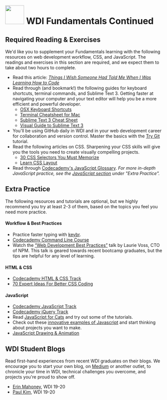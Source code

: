 # <img src="https://cloud.githubusercontent.com/assets/7833470/10423298/ea833a68-7079-11e5-84f8-0a925ab96893.png" width="60"> WDI Fundamentals Continued

## Required Reading & Exercises

We'd like you to supplement your Fundamentals learning with the following resources on web development workflow, CSS, and JavaScript. The readings and exercises in this section are required, and we expect them to take about two hours to complete.

* Read this article: <a href="https://medium.com/@cecilycarver/things-i-wish-someone-had-told-me-when-i-was-learning-how-to-code-565fc9dcb329" target="_blank"><em>Things I Wish Someone Had Told Me When I Was Learning How to Code</em></a>
* Read through (and bookmark!) the following guides for keyboard shortcuts, terminal commands, and Sublime Text 3. Getting faster at navigating your computer and your text editor will help you be a more efficient and powerful developer.
  * <a href="http://sublime-text-unofficial-documentation.readthedocs.org/en/latest/reference/keyboard_shortcuts_osx.html" target="_blank">OSX Keyboard Shortcuts</a>
  * <a href="https://github.com/0nn0/terminal-mac-cheatsheet/wiki/Terminal-Cheatsheet-for-Mac-(-basics-)" target="_blank">Terminal Cheatsheet for Mac</a>
  * <a href="http://www.cheatography.com/martinprins/cheat-sheets/sublime-text-3-osx/" target="_blank">Sublime Text 3 Cheat Sheet</a>
  * <a href="https://scotch.io/bar-talk/the-complete-visual-guide-to-sublime-text-3-getting-started-and-keyboard-shortcuts" target="_blank">Visual Guide to Sublime Text 3</a>
* You'll be using GitHub daily in WDI and in your web development career for collaboration and version control. Master the basics with the <a href="https://try.github.io" target="_blank">Try Git</a> tutorial.
* Read the following articles on CSS. Sharpening your CSS skills will give you the tools you need to create visually compelling projects.
  * <a href="http://code.tutsplus.com/tutorials/the-30-css-selectors-you-must-memorize--net-16048" target="_blank">30 CSS Selectors You Must Memorize</a>
  * <a href="http://learnlayout.com" target="_blank">Learn CSS Layout</a>
* Read through <a href="https://www.codecademy.com/articles/glossary-javascript" target="_blank">Codecademy's JavaScript Glossary</a>. <em>For more in-depth JavaScript practice, see the <a href="#javascript">JavaScript section</a> under "Extra Practice".</em>

## Extra Practice

The following resources and tutorials are optional, but we highly recommend you try at least 2-3 of them, based on the topics you feel you need more practice.

#### Workflow & Best Practices

* Practice faster typing with <a href="http://www.keybr.com" target="_blank">keybr</a>.
* <a href="https://www.codecademy.com/en/courses/learn-the-command-line" target="_blank">Codecademy Command Line Course</a>
* Watch the <a href="https://www.youtube.com/watch?v=zqBgyRTKxfA" target="_blank">“Web Development Best Practices”</a> talk by Laurie Voss, CTO of NPM. This talk is geared towards recent bootcamp graduates, but the tips are helpful for any level of learning.

#### HTML & CSS

* <a href="https://www.codecademy.com/en/tracks/web" target="_blank">Codecademy HTML & CSS Track</a>
* <a href="https://hackhands.com/70-Expert-Ideas-For-Better-CSS-Coding" target="_blank">70 Expert Ideas For Better CSS Coding</a>

#### JavaScript

* <a href="https://www.codecademy.com/tracks/javascript">Codecademy JavaScript Track</a>
* <a href="https://www.codecademy.com/tracks/jquery" target="_blank">Codecademy jQuery Track</a>
* Read <a href="http://jsforcats.com" target="_blank">JavaScript for Cats</a> and try out some of the tutorials.
* Check out these <a href="http://www.creativebloq.com/web-design/examples-of-javascript-1233964" target="_blank">innovative examples of Javascript</a> and start thinking about projects you want to make.
* <a href="https://www.khanacademy.org/computing/computer-programming/programming" target="_blank">JavaScript Drawing & Animation</a>

## WDI Student Blogs

Read first-hand experiences from recent WDI graduates on their blogs. We encourage you to start your own blog, on <a href="https://medium.com" target="_blank">Medium</a> or another outlet, to chronicle your time in WDI, technical challenges you overcome, and projects you're proud to show off.

* <a href="https://medium.com/@ErinTheRad" target="_blank">Erin Mahoney</a>, WDI 19-20
* <a href="https://medium.com/@paulkim517">Paul Kim</a>, WDI 19-20
